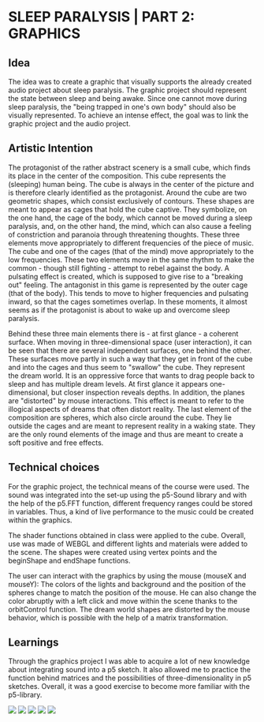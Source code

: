 # SLEEP PARALYSIS | PART 2: GRAPHICS

## Idea

The idea was to create a graphic that visually supports the already created audio project about sleep paralysis. The graphic project should represent the state between sleep and being awake. Since one cannot move during sleep paralysis, the "being trapped in one's own body" should also be visually represented. To achieve an intense effect, the goal was to link the graphic project and the audio project. 

## Artistic Intention

The protagonist of the rather abstract scenery is a small cube, which finds its place in the center of the composition. This cube represents the (sleeping) human being. The cube is always in the center of the picture and is therefore clearly identified as the protagonist. Around the cube are two geometric shapes, which consist exclusively of contours. These shapes are meant to appear as cages that hold the cube captive. They symbolize, on the one hand, the cage of the body, which cannot be moved during a sleep paralysis, and, on the other hand, the mind, which can also cause a feeling of constriction and paranoia through threatening thoughts. These three elements move appropriately to different frequencies of the piece of music. The cube and one of the cages (that of the mind) move appropriately to the low frequencies. These two elements move in the same rhythm to make the common - though still fighting - attempt to rebel against the body. A pulsating effect is created, which is supposed to give rise to a "breaking out" feeling. The antagonist in this game is represented by the outer cage (that of the body). This tends to move to higher frequencies and pulsating inward, so that the cages sometimes overlap. In these moments, it almost seems as if the protagonist is about to wake up and overcome sleep paralysis. 

Behind these three main elements there is - at first glance - a coherent surface. When moving in three-dimensional space (user interaction), it can be seen that there are several independent surfaces, one behind the other. These surfaces move partly in such a way that they get in front of the cube and into the cages and thus seem to "swallow" the cube. They represent the dream world. It is an oppressive force that wants to drag people back to sleep and has multiple dream levels. At first glance it appears one-dimensional, but closer inspection reveals depths. In addition, the planes are "distorted" by mouse interactions. This effect is meant to refer to the illogical aspects of dreams that often distort reality. The last element of the composition are spheres, which also circle around the cube. They lie outside the cages and are meant to represent reality in a waking state. They are the only round elements of the image and thus are meant to create a soft positive and free effects. 


## Technical choices

For the graphic project, the technical means of the course were used. The sound was integrated into the set-up using the p5-Sound library and with the help of the p5.FFT function, different frequency ranges could be stored in variables. Thus, a kind of live performance to the music could be created within the graphics. 

The shader functions obtained in class were applied to the cube. Overall, use was made of WEBGL and different lights and materials were added to the scene.  The shapes were created using vertex points and the beginShape and endShape functions.

The user can interact with the graphics by using the mouse (mouseX and mouseY): The colors of the lights and background and the position of the spheres change to match the position of the mouse. He can also change the color abruptly with a left click and move within the scene thanks to the orbitControl function. The dream world shapes are distorted by the mouse behavior, which is possible with the help of a matrix transformation. 


## Learnings

Through the graphics project I was able to acquire a lot of new knowledge about integrating sound into a p5 sketch. It also allowed me to practice the function behind matrices and the possibilities of three-dimensionality in p5 sketches. Overall, it was a good exercise to become more familiar with the p5-library. 



![](img/SleepParalysis5.png)
![](img/SleepParalysis2.png)
![](img/SleepParalysis3.png)
![](img/SleepParalysis4.png)
![](img/SleepParalysis1.png)